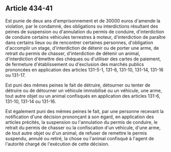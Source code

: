Article 434-41
----
Est punie de deux ans d'emprisonnement et de 30000 euros d'amende la violation,
par le condamné, des obligations ou interdictions résultant des peines de
suspension ou d'annulation du permis de conduire, d'interdiction de conduire
certains véhicules terrestres à moteur, d'interdiction de paraître dans certains
lieux ou de rencontrer certaines personnes, d'obligation d'accomplir un stage,
d'interdiction de détenir ou de porter une arme, de retrait du permis de
chasser, d'interdiction de détenir un animal, d'interdiction d'émettre des
chèques ou d'utiliser des cartes de paiement, de fermeture d'établissement ou
d'exclusion des marchés publics prononcées en application des articles 131-5-1,
131-6, 131-10, 131-14, 131-16 ou 131-17.

Est puni des mêmes peines le fait de détruire, détourner ou tenter de détruire
ou de détourner un véhicule immobilisé ou un véhicule, une arme, tout autre
objet ou un animal confisqués en application des articles 131-6, 131-10, 131-14
ou 131-16.

Est également puni des mêmes peines le fait, par une personne recevant la
notification d'une décision prononçant à son égard, en application des articles
précités, la suspension ou l'annulation du permis de conduire, le retrait du
permis de chasser ou la confiscation d'un véhicule, d'une arme, de tout autre
objet ou d'un animal, de refuser de remettre le permis suspendu, annulé ou
retiré, la chose ou l'animal confisqué à l'agent de l'autorité chargé de
l'exécution de cette décision.
